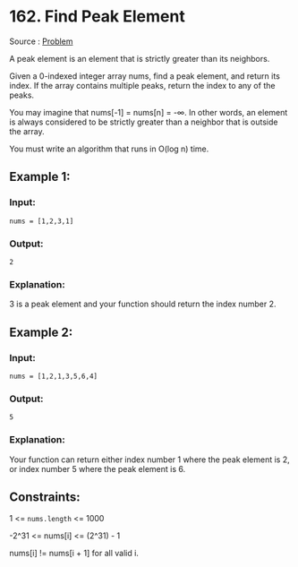 # 162. Find Peak Element

Source : [Problem](https://leetcode.com/problems/find-peak-element)

A peak element is an element that is strictly greater than its neighbors.

Given a 0-indexed integer array nums, find a peak element, and return its index. If the array contains multiple peaks, return the index to any of the peaks.

You may imagine that nums[-1] = nums[n] = -∞. In other words, an element is always considered to be strictly greater than a neighbor that is outside the array.

You must write an algorithm that runs in O(log n) time.

## Example 1:

### Input:

    nums = [1,2,3,1]

### Output:

    2

### Explanation:

3 is a peak element and your function should return the index number 2.

## Example 2:

### Input:

    nums = [1,2,1,3,5,6,4]

### Output:

    5

### Explanation:

Your function can return either index number 1 where the peak element is 2, or index number 5 where the peak element is 6.

## Constraints:

1 <= `nums.length` <= 1000

-2^31 <= nums[i] <= (2^31) - 1

nums[i] != nums[i + 1] for all valid i.
